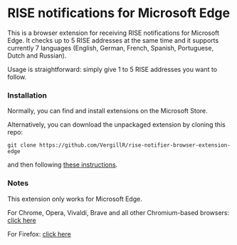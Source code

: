 # RISE notifications for Microsoft Edge

This is a browser extension for receiving RISE notifications for Microsoft Edge.
It checks up to 5 RISE addresses at the same time and it supports currently 7 languages (English, German, French, Spanish, Portuguese, Dutch and Russian).

Usage is straightforward: simply give 1 to 5 RISE addresses you want to follow.

### Installation
Normally, you can find and install extensions on the Microsoft Store.

Alternatively, you can download the unpackaged extension by cloning this repo:

`git clone https://github.com/VergillR/rise-notifier-browser-extension-edge`

and then following [these instructions](https://docs.microsoft.com/en-us/microsoft-edge/extensions/guides/adding-and-removing-extensions).

### Notes
This extension only works for Microsoft Edge. 

For Chrome, Opera, Vivaldi, Brave and all other Chromium-based browsers: [click here](https://github.com/VergillR/rise-notifier-browser-extension)

For Firefox: [click here](https://github.com/VergillR/rise-notifier-browser-extension-firefox)
